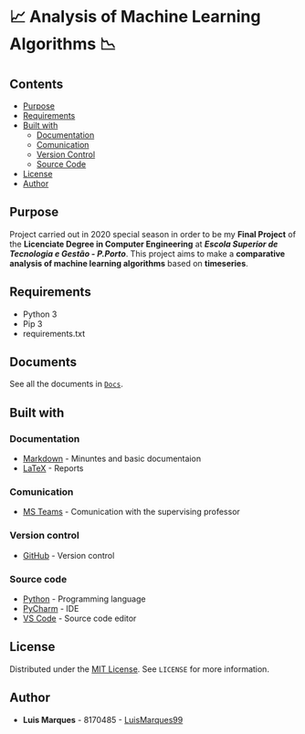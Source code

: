 # :chart_with_upwards_trend: Analysis of Machine Learning Algorithms :chart_with_downwards_trend:

## Contents

- [Purpose](#purpose)
- [Requirements](#requirements)
- [Built with](#built-with)
  - [Documentation](#documentation)
  - [Comunication](#comunication)
  - [Version Control](#version-control)
  - [Source Code](#source-code)
- [License](#license)
- [Author](#author)

## Purpose

Project carried out in 2020 special season in order to be my **Final Project** of the **Licenciate Degree in Computer Engineering** at **_Escola Superior de Tecnologia e Gestão - P.Porto_**.
This project aims to make a **comparative analysis of machine learning algorithms** based on **timeseries**.

## Requirements
- Python 3
- Pip 3
- requirements.txt

## Documents

See all the documents in [`Docs`](Docs).

## Built with

### Documentation

- [Markdown](https://www.markdownguide.org/) - Minuntes and basic documentaion
- [LaTeX](https://www.latex-project.org/) - Reports

### Comunication

- [MS Teams](https://teams.microsoft.com/) - Comunication with the supervising professor

### Version control

- [GitHub](https://github.com/) - Version control

### Source code

* [Python](https://www.python.org/) - Programming language
* [PyCharm](https://www.jetbrains.com/pycharm/) - IDE
* [VS Code](https://code.visualstudio.com/) - Source code editor

## License

Distributed under the [MIT License](https://choosealicense.com/licenses/mit/). See `LICENSE` for more information.

## Author

- **Luis Marques** - 8170485 - [LuisMarques99](https://github.com/LuisMarques99)
